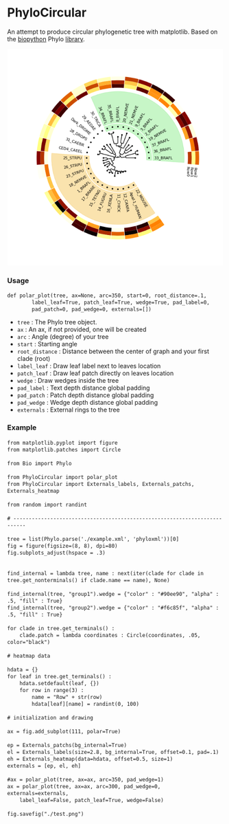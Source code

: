 # PhyloCircular

An attempt to produce circular phylogenetic tree with matplotlib. Based on the [biopython]("https://biopython.org/") Phylo [library](https://biopython.org/wiki/Phylo). 

![Example image](https://github.com/jsgounot/PhyloCircular/blob/main/test.png)

### Usage

```
def polar_plot(tree, ax=None, arc=350, start=0, root_distance=.1,
        label_leaf=True, patch_leaf=True, wedge=True, pad_label=0, 
        pad_patch=0, pad_wedge=0, externals=[])
```

* `tree` : The Phylo tree object.
* `ax` : An ax, if not provided, one will be created
* `arc` : Angle (degree) of your tree
* `start` : Starting angle
* `root_distance` : Distance between the center of graph and your first clade (root)
* `label_leaf` : Draw leaf label next to leaves location
* `patch_leaf` : Draw leaf patch directly on leaves location
* `wedge` : Draw wedges inside the tree
* `pad_label` : Text depth distance global padding
* `pad_patch` : Patch depth distance global padding
* `pad_wedge` : Wedge depth distance global padding
* `externals` : External rings to the tree

### Example

```python3
from matplotlib.pyplot import figure
from matplotlib.patches import Circle

from Bio import Phylo

from PhyloCircular import polar_plot
from PhyloCircular import Externals_labels, Externals_patchs, Externals_heatmap

from random import randint

# --------------------------------------------------------------------------

tree = list(Phylo.parse('./example.xml', 'phyloxml'))[0]
fig = figure(figsize=(8, 8), dpi=80)
fig.subplots_adjust(hspace = .3)


find_internal = lambda tree, name : next(iter(clade for clade in tree.get_nonterminals() if clade.name == name), None)

find_internal(tree, "group1").wedge = {"color" : "#90ee90", "alpha" : .5, "fill" : True}
find_internal(tree, "group2").wedge = {"color" : "#f6c85f", "alpha" : .5, "fill" : True}

for clade in tree.get_terminals() :
    clade.patch = lambda coordinates : Circle(coordinates, .05, color="black")

# heatmap data

hdata = {}
for leaf in tree.get_terminals() :
    hdata.setdefault(leaf, {})
    for row in range(3) :
        name = "Row" + str(row)
        hdata[leaf][name] = randint(0, 100)

# initialization and drawing
        
ax = fig.add_subplot(111, polar=True)

ep = Externals_patchs(bg_internal=True)
el = Externals_labels(size=2.8, bg_internal=True, offset=0.1, pad=.1)
eh = Externals_heatmap(data=hdata, offset=0.5, size=1)
externals = [ep, el, eh]

#ax = polar_plot(tree, ax=ax, arc=350, pad_wedge=1)
ax = polar_plot(tree, ax=ax, arc=300, pad_wedge=0, externals=externals,
    label_leaf=False, patch_leaf=True, wedge=False)

fig.savefig("./test.png")
```